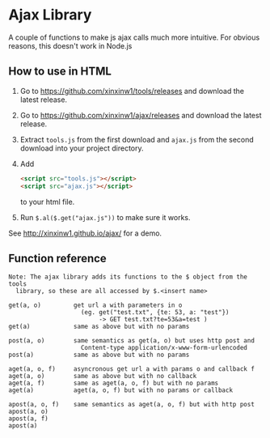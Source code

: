 # Ajax Library

A couple of functions to make js ajax calls much more intuitive. For obvious reasons, this doesn't work in Node.js

## How to use in HTML

1. Go to https://github.com/xinxinw1/tools/releases and download the latest release.
2. Go to https://github.com/xinxinw1/ajax/releases and download the latest release.
3. Extract `tools.js` from the first download and `ajax.js` from the second download into your project directory.
4. Add
   
   ```html
   <script src="tools.js"></script>
   <script src="ajax.js"></script>
   ```
   
   to your html file.
5. Run `$.al($.get("ajax.js"))` to make sure it works.

See http://xinxinw1.github.io/ajax/ for a demo.

## Function reference

```
Note: The ajax library adds its functions to the $ object from the tools
  library, so these are all accessed by $.<insert name>

get(a, o)         get url a with parameters in o
                    (eg. get("test.txt", {te: 53, a: "test"})
                         -> GET test.txt?te=53&a=test )
get(a)            same as above but with no params

post(a, o)        same semantics as get(a, o) but uses http post and
                    Content-type application/x-www-form-urlencoded
post(a)           same as above but with no params

aget(a, o, f)     asyncronous get url a with params o and callback f
aget(a, o)        same as above but with no callback
aget(a, f)        same as aget(a, o, f) but with no params
aget(a)           aget(a, o, f) but with no params or callback

apost(a, o, f)    same semantics as aget(a, o, f) but with http post
apost(a, o)
apost(a, f)
apost(a)

```
